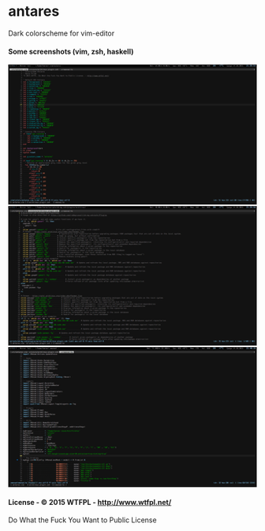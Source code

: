 # antares

Dark colorscheme for vim-editor

#### Some screenshots (vim, zsh, haskell)

![](/screenshots/1-vim.png?raw=true)
![](/screenshots/2-zsh.png?raw=true)
![](/screenshots/3-haskell.png?raw=true)


#### License - © 2015 WTFPL - http://www.wtfpl.net/

Do What the Fuck You Want to Public License
